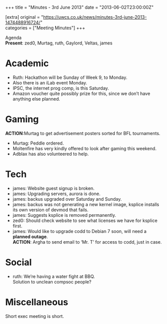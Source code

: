 +++
title = "Minutes - 3rd June 2013"
date = "2013-06-02T23:00:00Z"

[extra]
original = "https://uwcs.co.uk/news/minutes-3rd-june-2013-1474488916724/"    
categories = ["Meeting Minutes"]
+++

Agenda  
**Present**: zed0, Murtag, ruth, Gaylord, Veltas, james

# Academic

  - Ruth: Hackathon will be Sunday of Week 9, to Monday.
  - Also there is an iLab event Monday.
  - IPSC, the internet prog comp, is this Saturday.
  - Amazon voucher quite possibly prize for this, since we don’t have anything else planned.

# Gaming

**ACTION**:Murtag to get advertisement posters sorted for BFL tournaments.

  - Murtag: Peddle ordered.
  - Moltenfire has very kindly offered to look after gaming this weekend.
  - Adblax has also volunteered to help.

# Tech

  - james: Website guest signup is broken.
  - james: Upgrading servers, aurora is done.
  - james: backus upgraded over Saturday and Sunday.
  - james: backus was not generating a new kernel image, ksplice installs its own version of devmod that fails.
  - james: Suggests ksplice is removed permanently.
  - zed0: Should check website to see what licenses we have for ksplice first.
  - james: Would like to upgrade codd to Debian 7 soon, will need a **planned outage**.  
    **ACTION**: Argha to send email to ‘Mr. T’ for access to codd, just in case.

# Social

  - ruth: We’re having a water fight at BBQ.  
    Solution to unclean compsoc people?

# Miscellaneous

Short exec meeting is short.
